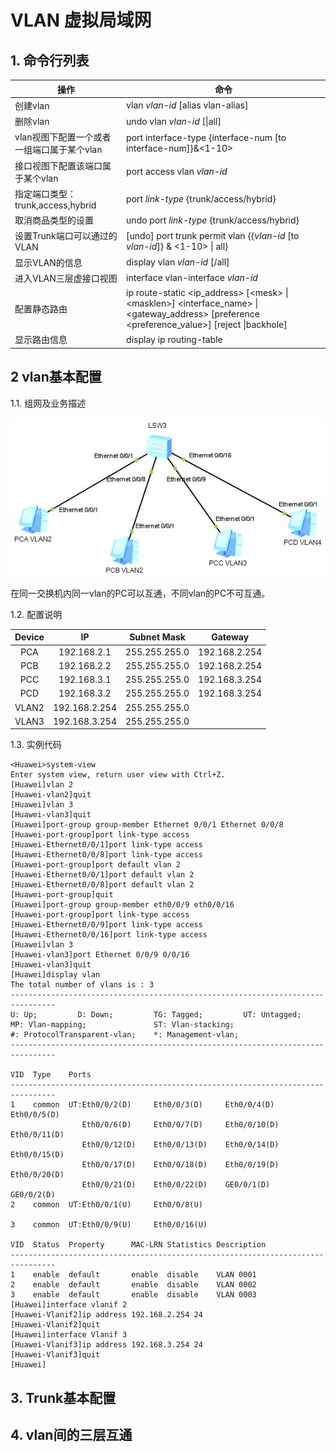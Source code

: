 # VLAN 虚拟局域网


## 1. 命令行列表
   
   操作|命令
   ---|---
   创建vlan|vlan *vlan-id* [alias vlan-alias]
   删除vlan|undo vlan *vlan-id* [\|all]
   vlan视图下配置一个或者一组端口属于某个vlan|port interface-type {interface-num [to interface-num]}&<1-10>
   接口视图下配置该端口属于某个vlan|port access vlan *vlan-id*
   指定端口类型：trunk,access,hybrid|port *link-type* {trunk/access/hybrid}
   取消商品类型的设置|undo port *link-type* {trunk/access/hybrid}
   设置Trunk端口可以通过的VLAN|[undo] port trunk permit vlan {{*vlan-id* [to *vlan-id*]} & <1-10> \| all}
   显示VLAN的信息|display vlan *vlan-id* [/all]
   进入VLAN三层虚接口视图|interface vlan-interface *vlan-id*
   配置静态路由|ip route-static <ip_address> [\<mesk\> \| \<masklen\>] \<interface_name\> \| \<gateway_address\> [preference <preference_value>] [reject \|backhole]
   显示路由信息|display ip routing-table

## 2 vlan基本配置

   1.1. 组网及业务描述

   ![vlan](../pics/vlan-001.jpg "vlan基本设置001")
   
   在同一交换机内同一vlan的PC可以互通，不同vlan的PC不可互通。

   1.2. 配置说明

Device|IP|Subnet Mask|Gateway
:-:|:-:|:-:|:-:
PCA|192.168.2.1|255.255.255.0|192.168.2.254
PCB|192.168.2.2|255.255.255.0|192.168.2.254
PCC|192.168.3.1|255.255.255.0|192.168.3.254
PCD|192.168.3.2|255.255.255.0|192.168.3.254
VLAN2|192.168.2.254|255.255.255.0|
VLAN3|192.168.3.254|255.255.255.0|

   1.3. 实例代码

```
<Huawei>system-view 
Enter system view, return user view with Ctrl+Z.
[Huawei]vlan 2
[Huawei-vlan2]quit
[Huawei]vlan 3
[Huawei-vlan3]quit
[Huawei]port-group group-member Ethernet 0/0/1 Ethernet 0/0/8
[Huawei-port-group]port link-type access
[Huawei-Ethernet0/0/1]port link-type access
[Huawei-Ethernet0/0/8]port link-type access
[Huawei-port-group]port default vlan 2
[Huawei-Ethernet0/0/1]port default vlan 2
[Huawei-Ethernet0/0/8]port default vlan 2
[Huawei-port-group]quit
[Huawei]port-group group-member eth0/0/9 eth0/0/16
[Huawei-port-group]port link-type access
[Huawei-Ethernet0/0/9]port link-type access
[Huawei-Ethernet0/0/16]port link-type access
[Huawei]vlan 3
[Huawei-vlan3]port Ethernet 0/0/9 0/0/16
[Huawei-vlan3]quit
[Huawei]display vlan
The total number of vlans is : 3
--------------------------------------------------------------------------------
U: Up;         D: Down;         TG: Tagged;         UT: Untagged;
MP: Vlan-mapping;               ST: Vlan-stacking;
#: ProtocolTransparent-vlan;    *: Management-vlan;
--------------------------------------------------------------------------------

VID  Type    Ports                                                          
--------------------------------------------------------------------------------
1    common  UT:Eth0/0/2(D)     Eth0/0/3(D)     Eth0/0/4(D)     Eth0/0/5(D)     
                Eth0/0/6(D)     Eth0/0/7(D)     Eth0/0/10(D)    Eth0/0/11(D)    
                Eth0/0/12(D)    Eth0/0/13(D)    Eth0/0/14(D)    Eth0/0/15(D)    
                Eth0/0/17(D)    Eth0/0/18(D)    Eth0/0/19(D)    Eth0/0/20(D)    
                Eth0/0/21(D)    Eth0/0/22(D)    GE0/0/1(D)      GE0/0/2(D)      
2    common  UT:Eth0/0/1(U)     Eth0/0/8(U)                                     

3    common  UT:Eth0/0/9(U)     Eth0/0/16(U)                                    

VID  Status  Property      MAC-LRN Statistics Description      
--------------------------------------------------------------------------------
1    enable  default       enable  disable    VLAN 0001                         
2    enable  default       enable  disable    VLAN 0002                         
3    enable  default       enable  disable    VLAN 0003                         
[Huawei]interface vlanif 2
[Huawei-Vlanif2]ip address 192.168.2.254 24
[Huawei-Vlanif2]quit
[Huawei]interface Vlanif 3
[Huawei-Vlanif3]ip address 192.168.3.254 24
[Huawei-Vlanif3]quit
[Huawei]
```




## 3. Trunk基本配置
## 4. vlan间的三层互通